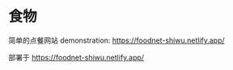 # 食物

简单的点餐网站
demonstration: https://foodnet-shiwu.netlify.app/

部署于 https://foodnet-shiwu.netlify.app/

